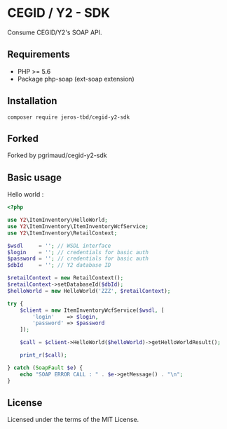 # CEGID / Y2 - SDK

Consume CEGID/Y2's SOAP API.

## Requirements

 - PHP >= 5.6
 - Package php-soap (ext-soap extension)

## Installation

```
composer require jeros-tbd/cegid-y2-sdk
```

## Forked

Forked by pgrimaud/cegid-y2-sdk


## Basic usage

Hello world :

```php
<?php

use Y2\ItemInventory\HelloWorld;
use Y2\ItemInventory\ItemInventoryWcfService;
use Y2\ItemInventory\RetailContext;

$wsdl     = ''; // WSDL interface
$login    = ''; // credentials for basic auth
$password = ''; // credentials for basic auth
$dbId     = ''; // Y2 database ID

$retailContext = new RetailContext();
$retailContext->setDatabaseId($dbId);
$helloWorld = new HelloWorld('ZZZ', $retailContext);

try {
    $client = new ItemInventoryWcfService($wsdl, [
        'login'    => $login,
        'password' => $password
    ]);

    $call = $client->HelloWorld($helloWorld)->getHelloWorldResult();

    print_r($call);

} catch (SoapFault $e) {
    echo "SOAP ERROR CALL : " . $e->getMessage() . "\n";
}
```

## License

Licensed under the terms of the MIT License.
